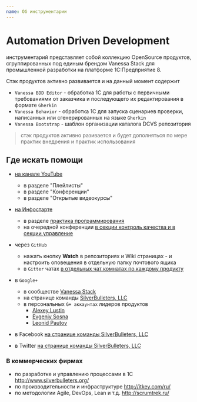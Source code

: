 ```yaml
---
name: Об инструментарии
---
```


# Automation Driven Development

инструментарий представляет собой коллекцию OpenSource продуктов, сгруппированных под единым брендом Vanessa Stack для промышленной разработки на платформе 1С:Предприятие 8.

Стэк продуктов активно развивается и на данный момент содержит

* `Vanessa BDD Editor` - обработка 1С для работы с первичными требованиями от заказчика и последующего их редактирования в формате `Gherkin`
* `Vanessa Behavior` - обработка 1С для запуска сценариев проверки, написанных или сгенерированных на языке `Gherkin`
* `Vanessa Bootstrap` - шаблон организации каталога DCVS репозитория

> стэк продуктов активно разивается и будет дополняться по мере практик внедрения и практик использования

## Где искать помощи

* [на канале YouTube](https://www.youtube.com/SilverBulletersTube)
  * в разделе "Плейлисты"
  * в разделе "Конференции"
  * в разделе "Открытые видеокурсы"

* [на Инфостарте](http://infostart.ru)
  * в разделе [практика программирования](http://infostart.ru/public/all/?public-filter[section_id][]=1646) 
  * на очередной конференции [в секции контроль качества и в секции управление](http://event.infostart.ru/)

* через `GitHub`
  * нажать кнопку **Watch** в репозиториях и Wiki страницах - и настроить оповещения в отдельную папку почтового ящика
  * в `Gitter` чатах [в отдельных чат комнатах по каждому продукту](https://gitter.im/orgs/silverbulleters/rooms)

* в `Google+`
  * в сообществе [Vanessa Stack](https://plus.google.com/communities/110827644478001377296)
  * на странице команды [SilverBulleters, LLC](https://plus.google.com/+SilverbulletersOrgSocial/about)
  * в персональных `G+ аккаунтах` лидеров продуктов
    * [Alexey Lustin](https://plus.google.com/+AlexeyLustinSocial/posts) 
    * [Evgeniy Sosna](https://plus.google.com/+%D0%95%D0%B2%D0%B3%D0%B5%D0%BD%D0%B8%D0%B9%D0%A1%D0%BE%D1%81%D0%BD%D0%B0/posts)
    * [Leonid Pautov](https://plus.google.com/106196058685341532663/posts)

* в Facebook [на странице команды SilverBulleters, LLC](https://www.facebook.com/SilverBulleters)
* в Twitter [на странице команды SilverBulleters, LLC](https://twitter.com/silverbulleters)

### В коммерческих фирмах

* по разработке и управлению процессами в 1С http://www.silverbulleters.org/
* по производительности и инфраструктуре http://itkey.com/ru/
* по методологии Agile, DevOps, Lean и т.д. http://scrumtrek.ru/
